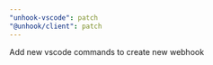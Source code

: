 ```yaml
---
"unhook-vscode": patch
"@unhook/client": patch
---
```


Add new vscode commands to create new webhook
